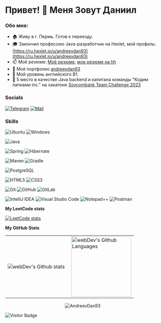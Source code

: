 Привет! 👋 Меня Зовут Даниил
========================

<h3>Обо мне:</h3>

- 🏠 Живу в г. Пермь. Готов к переезду.
- 🎓 Закончил профессию Java-разработчик на Hexlet, мой профиль: [https://ru.hexlet.io/u/andreevdan93](https://ru.hexlet.io/u/andreevdan93)
- 📫 Моё резюме: [Моё резюме](https://drive.google.com/file/d/1Wl2iNLJohDEBz961w8nUEp-X-fWPqh8y/view?usp=drive_link), [мое резюме на hh](https://ekaterinburg.hh.ru/resume/fb25906bff03eaa95b0039ed1f33476f577835)
- 📝 Моё портфолио [andreevdan93](https://drive.google.com/drive/folders/10L1I-Hrhh8qmYxZymplXfWo5qSyKtaRN?usp=sharing)
- 🌱 Мой уровень английского B1.
- 📌 5 место в качестве Java backend и капитана команды "Кодим лапками inc." на хакатоне [Sovcombank Team Challenge 2023](https://scbteamchallenge.sk.ru/)

### Socials
[![Telegram](https://img.shields.io/badge/Telegram:@AndreevDan93-2CA5E0?style=for-the-badge&logo=telegram&logoColor=white)](https://t.me/AndreevDan93)
[![Mail](https://img.shields.io/badge/mail:andreevdan93@gmail.com-%23316192?style=for-the-badge&logo=mail&logoColor=white)](mailto:andreevdan93@gmail.com)

### Skills
![Ubuntu](https://img.shields.io/badge/Ubuntu-E95420?style=for-the-badge&logo=ubuntu&logoColor=white)
![Windows](https://img.shields.io/badge/Windows-0078D6?style=for-the-badge&logo=windows&logoColor=white)

![Java](https://img.shields.io/badge/Java-ea2d2f?style=for-the-badge)

![Spring](https://img.shields.io/badge/Spring-6cb23e?style=for-the-badge&logo=Spring&logoColor=white)
![Hibernate](https://img.shields.io/badge/Hibernate-bcae79?style=for-the-badge&logo=hibernate&logoColor=grey)

![Maven](https://img.shields.io/badge/Maven-grey?style=for-the-badge&logo=apachemaven&logoColor=dc4c2a)
![Gradle](https://img.shields.io/badge/Gradle-02303A?style=for-the-badge&logo=gradle&logoColor=white)

![PostgreSQL](https://img.shields.io/badge/PostgreSQL-336791?style=for-the-badge&logo=postgresql&logoColor=white)

![HTML5](https://img.shields.io/badge/HTML5-e44d26?style=for-the-badge&logo=html5&logoColor=white)
![CSS3](https://img.shields.io/badge/CSS3-3060a2?style=for-the-badge&logo=css3&logoColor=white)

![Git](https://img.shields.io/badge/Git-f05033?style=for-the-badge&logo=git&logoColor=white)
![GitHub](https://img.shields.io/badge/GitHub-24292f?style=for-the-badge&logo=github&logoColor=white)
![GitLab](https://img.shields.io/badge/GitLab-24292f?style=for-the-badge&logo=gitlab&logoColor=orange)

![IntelliJ IDEA](https://img.shields.io/badge/IntelliJIDEA-000000.svg?style=for-the-badge&logo=intellij-idea&logoColor=white)
![Visual Studio Code](https://img.shields.io/badge/Visual%20Studio%20Code-0078d7.svg?style=for-the-badge&logo=visual-studio-code&logoColor=white)
![Notepad++](https://img.shields.io/badge/Notepad++-90E59A.svg?style=for-the-badge&logo=notepad%2b%2b&logoColor=black)
![Postman](https://img.shields.io/badge/Postman-FF6C37?style=for-the-badge&logo=postman&logoColor=white)



<b>My LeetCode stats</b>

[![LeetCode stats](https://leetcode-stats-six.vercel.app/api?username=andreevdan93&theme=dark)](https://leetcode.com/andreevdan93/)

<b>My GitHub Stats</b>

<table>
  <tr>
    <td>
      <img align="left" src="http://github-readme-streak-stats.herokuapp.com?user=AndreevDan93&theme=gotham" alt="webDev's Github stats" />
    </td>
    <td>
      <img height="195px" align="right" alt="webDev's Github Languages" src="https://github-readme-stats-sigma-five.vercel.app/api/top-langs/?username=AndreevDan93&layout=compact&theme=gotham" />
    </td>
  </tr>
</table>
<p align="center"> <img src="https://github-readme-stats.vercel.app/api?username=AndreevDan93&show_icons=true&theme=gotham" alt="AndreevDan93" />

![Visitor Badge](https://visitor-badge.laobi.icu/badge?page_id=AndreevDan93)
